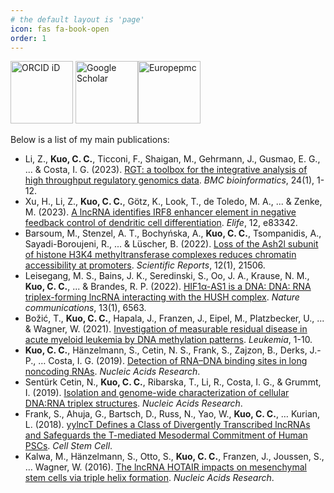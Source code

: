 ```yaml
---
# the default layout is 'page'
icon: fas fa-book-open
order: 1
---
```


[<img src="https://upload.wikimedia.org/wikipedia/commons/0/06/ORCID_iD.svg" style="height:100px" alt="ORCID iD">](https://orcid.org/0000-0001-8879-4754) [<img src="https://upload.wikimedia.org/wikipedia/commons/c/c7/Google_Scholar_logo.svg" style="height:100px" alt="Google Scholar">](https://scholar.google.com/citations?user=CCBhoxwAAAAJ&hl=en)[<img src="https://europepmc.org/img/Europe%20PMC%20Basic%20Logo%20RGB.71c1dbf7.png?t=1" style="height:100px" alt="Europepmc">](https://europepmc.org/authors/0000-0001-8879-4754)

Below is a list of my main publications:

- Li, Z., **Kuo, C. C.**, Ticconi, F., Shaigan, M., Gehrmann, J., Gusmao, E. G., ... & Costa, I. G. (2023). [RGT: a toolbox for the integrative analysis of high throughput regulatory genomics data](https://bmcbioinformatics.biomedcentral.com/articles/10.1186/s12859-023-05184-5). *BMC bioinformatics*, 24(1), 1-12.
- Xu, H., Li, Z., **Kuo, C. C.**, Götz, K., Look, T., de Toledo, M. A., ... & Zenke, M. (2023). [A lncRNA identifies IRF8 enhancer element in negative feedback control of dendritic cell differentiation](https://elifesciences.org/articles/83342). *Elife*, 12, e83342.
- Barsoum, M., Stenzel, A. T., Bochyńska, A., **Kuo, C. C.**, Tsompanidis, A., Sayadi-Boroujeni, R., ... & Lüscher, B. (2022). [Loss of the Ash2l subunit of histone H3K4 methyltransferase complexes reduces chromatin accessibility at promoters](https://www.nature.com/articles/s41598-022-25881-0). *Scientific Reports*, 12(1), 21506.
- Leisegang, M. S., Bains, J. K., Seredinski, S., Oo, J. A., Krause, N. M., **Kuo, C. C.**, ... & Brandes, R. P. (2022). [HIF1α-AS1 is a DNA: DNA: RNA triplex-forming lncRNA interacting with the HUSH complex](https://www.nature.com/articles/s41467-022-34252-2). *Nature communications*, 13(1), 6563.
- Božić, T., **Kuo, C. C.**, Hapala, J., Franzen, J., Eipel, M., Platzbecker, U., ... & Wagner, W. (2021). [Investigation of measurable residual disease in acute myeloid leukemia by DNA methylation patterns](https://www.nature.com/articles/s41375-021-01316-z). *Leukemia*, 1-10.
- **Kuo, C. C.**, Hänzelmann, S., Cetin, N. S., Frank, S., Zajzon, B., Derks, J.-P., … Costa, I. G. (2019). [Detection of RNA–DNA binding sites in long noncoding RNAs](https://doi.org/10.1093/nar/gkz037). *Nucleic Acids Research*.
- Sentürk Cetin, N., **Kuo, C. C.**, Ribarska, T., Li, R., Costa, I. G., & Grummt, I. (2019). [Isolation and genome-wide characterization of cellular DNA:RNA triplex structures](https://doi.org/10.1093/nar/gky1305). *Nucleic Acids Research*.
- Frank, S., Ahuja, G., Bartsch, D., Russ, N., Yao, W., **Kuo, C. C.**, … Kurian, L. (2018). [yylncT Defines a Class of Divergently Transcribed lncRNAs and Safeguards the T-mediated Mesodermal Commitment of Human PSCs](https://doi.org/10.1016/j.stem.2018.11.005). *Cell Stem Cell*.
- Kalwa, M., Hänzelmann, S., Otto, S., **Kuo, C. C.**, Franzen, J., Joussen, S., … Wagner, W. (2016). [The lncRNA HOTAIR impacts on mesenchymal stem cells via triple helix formation](https://academic.oup.com/nar/article/44/22/10631/2691340). *Nucleic Acids Research*.
